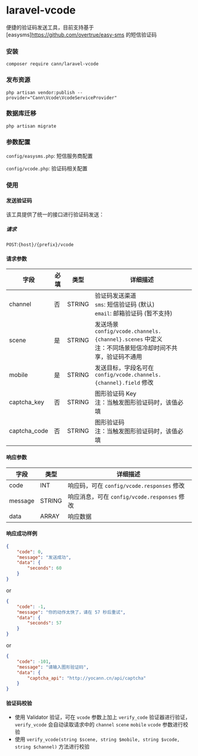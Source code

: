 # laravel-vcode

便捷的验证码发送工具，目前支持基于[easysms]https://github.com/overtrue/easy-sms 的短信验证码

### 安装

```
composer require cann/laravel-vcode
```

### 发布资源

```
php artisan vendor:publish --provider="Cann\Vcode\VcodeServiceProvider"
```

### 数据库迁移

```
php artisan migrate
```

### 参数配置

`config/easysms.php`: 短信服务商配置

`config/vcode.php`: 验证码相关配置

### 使用

#### 发送验证码

该工具提供了统一的接口进行验证码发送：

##### 请求

`POST`:`{host}/{prefix}/vcode`

#### 请求参数

| 字段 | 必填 | 类型 | 详细描述 |
| ---- | ---- | ---- | -------- |
| channel | 否 | STRING | 验证码发送渠道 <br/> `sms`: 短信验证码 (默认) <br/> `email`: 邮箱验证码 (暂不支持) |
| scene | 是 | STRING | 发送场景 <br/> `config/vcode.channels.{channel}.scenes` 中定义 <br/> 注：不同场景短信冷却时间不共享，验证码不通用 |
| mobile | 是 | STRING | 发送目标，字段名可在 `config/vcode.channels.{channel}.field` 修改 |
| captcha_key | 否 | STRING | 图形验证码 Key <br/> 注：当触发图形验证码时，该值必填 |
| captcha_code | 否 | STRING | 图形验证码 <br/> 注：当触发图形验证码时，该值必填 |

#### 响应参数

| 字段 | 类型 | 详细描述 |
| ---- | -----| ------- |
| code | INT | 响应码，可在 `config/vcode.responses` 修改 |
| message | STRING | 响应消息，可在 `config/vcode.responses` 修改 |
| data | ARRAY | 响应数据 |

#### 响应成功样例

```json
{
    "code": 0,
    "message": "发送成功",
    "data": {
        "seconds": 60
    }
}
```

or

```json
{
    "code": -1,
    "message": "你的动作太快了，请在 57 秒后重试",
    "data": {
        "seconds": 57
    }
}
```

or

```json
{
    "code": -101,
    "message": "请输入图形验证码",
    "data": {
        "captcha_api": "http://yocann.cn/api/captcha"
    }
}
```

#### 验证码校验

- 使用 Validator 验证，可在 `vcode` 参数上加上 `verify_code` 验证器进行验证，`verify_vcode` 会自动读取请求中的 `channel` `scene` `mobile` `vcode` 参数进行校验
- 使用 `verify_vcode(string $scene, string $mobile, string $vcode, string $channel)` 方法进行校验
